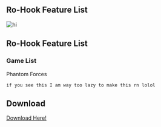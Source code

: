 ## Ro-Hook Feature List

<img src="https://user-images.githubusercontent.com/36272042/109825321-f2c37880-7bf6-11eb-8d7f-43abc1f01bb8.png" alt="hi" class="inline"/>


## Ro-Hook Feature List

### Game List

Phantom Forces
```
if you see this I am way too lazy to make this rn lolol
```

## Download

[Download Here!](http://anthargo.com/7eK2)
